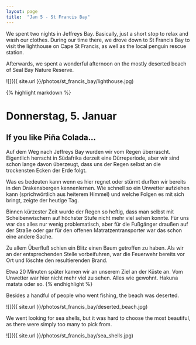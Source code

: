 ```yaml
---
layout: page
title:  "Jan 5 - St Francis Bay"
---
```


We spent two nights in Jeffreys Bay. Basically, just a short stop to relax and wash our clothes. During our time there, we drove down to St Francis Bay to visit the lighthouse on Cape St Francis, as well as the local penguin rescue station.

Afterwards, we spent a wonderful afternoon on the mostly deserted beach of Seal Bay Nature Reserve.

![]({{ site.url }}/photos/st_francis_bay/lighthouse.jpg)

{% highlight markdown %}
# Donnerstag, 5. Januar
## If you like Piña Colada...

Auf dem Weg nach Jeffreys Bay wurden wir vom Regen überrascht. Eigentlich herrscht in Südafrika derzeit eine Dürreperiode, aber wir sind schon lange davon überzeugt, dass uns der Regen selbst an die trockensten Ecken der Erde folgt.

Was es bedeuten kann wenn es hier regnet oder stürmt durften wir bereits in den Drakensbergen kennenlernen. Wie schnell so ein Unwetter aufziehen kann (sprichwörtlich aus heiterem Himmel) und welche Folgen es mit sich bringt, zeigte der heutige Tag.

Binnen kürzester Zeit wurde der Regen so heftig, dass man selbst mit Scheibenwischern auf höchster Stufe nicht mehr viel sehen konnte. Für uns war das alles nur wenig problematisch, aber für die Fußgänger draußen auf der Straße oder gar für den offenen Matratzentransporter war das schon eine andere Sache.

Zu allem Überfluß schien ein Blitz einen Baum getroffen zu haben. Als wir an der entsprechenden Stelle vorbeifuhren, war die Feuerwehr bereits vor Ort und löschte den resultierenden Brand.

Etwa 20 Minuten später kamen wir an unserem Ziel an der Küste an. Vom Unwetter war hier nicht mehr viel zu sehen. Alles wie gewohnt. Hakuna matata oder so.
{% endhighlight %}

Besides a handful of people who went fishing, the beach was deserted.

![]({{ site.url }}/photos/st_francis_bay/deserted_beach.jpg)

We went looking for sea shells, but it was hard to choose the most beautiful, as there were simply too many to pick from.

![]({{ site.url }}/photos/st_francis_bay/sea_shells.jpg)
